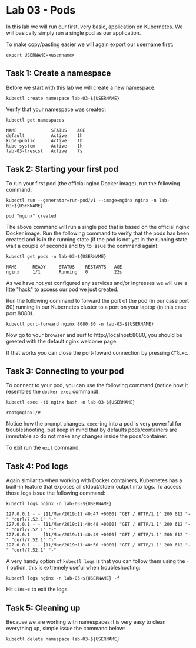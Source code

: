 # Lab 03 - Pods

In this lab we will run our first, very basic, application on Kubernetes.  We 
will basically simply run a single pod as our application.

To make copy/pasting easier we will again export our username first:

```
export USERNAME=<username>
```

## Task 1: Create a namespace

Before we start with this lab we will create a new namespace:

```
kubectl create namespace lab-03-${USERNAME}
```

Verify that your namespace was created:

```
kubectl get namespaces

NAME             STATUS    AGE
default          Active    1h
kube-public      Active    1h
kube-system      Active    1h
lab-03-trescst   Active    7s
```

## Task 2: Starting your first pod

To run your first pod (the official nginx Docker image), run the following 
command:

```
kubectl run --generator=run-pod/v1 --image=nginx nginx -n lab-03-${USERNAME}

pod "nginx" created
```

The above command will run a single pod that is based on the official nginx 
Docker image.  Run the following command to verify that the pods has been 
created and is in the running state (if the pod is not yet in the running state 
wait a couple of seconds and try to issue the command again):

```
kubectl get pods -n lab-03-${USERNAME}

NAME      READY     STATUS    RESTARTS   AGE
nginx     1/1       Running   0          22s
```

As we have not yet configured any services and/or ingresses we will use a litte 
"hack" to access our pod we just created.

Run the following command to forward the port of the pod (in our case port 80) 
running in our Kubernetes cluster to a port on your laptop (in this case port 
8080).

```
kubectl port-forward nginx 8080:80 -n lab-03-${USERNAME}
```

Now go to your browser and surf to http://localhost:8080, you should be greeted 
with the default nginx welcome page.

If that works you can close the port-foward connection by pressing `CTRL+c`.

## Task 3: Connecting to your pod

To connect to your pod, you can use the following command (notice how it 
resembles the `docker exec` command):

```
kubectl exec -ti nginx bash -n lab-03-${USERNAME}

root@nginx:/#
```

Notice how the prompt changes.  `exec`-ing into a pod is very powerful for 
troubleshooting, but keep in mind that by defaults pods/containers are immutable 
so do not make any changes inside the pods/container.

To exit run the `exit` command.

## Task 4: Pod logs

Again similar to when working with Docker containers, Kubernetes has a built-in 
feature that exposes all stdout/stderr output into logs.  To access those logs 
issue the following command:

```
kubectl logs nginx -n lab-03-${USERNAME}

127.0.0.1 - - [11/Mar/2019:11:40:47 +0000] "GET / HTTP/1.1" 200 612 "-" "curl/7.52.1" "-"
127.0.0.1 - - [11/Mar/2019:11:40:48 +0000] "GET / HTTP/1.1" 200 612 "-" "curl/7.52.1" "-"
127.0.0.1 - - [11/Mar/2019:11:40:49 +0000] "GET / HTTP/1.1" 200 612 "-" "curl/7.52.1" "-"
127.0.0.1 - - [11/Mar/2019:11:40:50 +0000] "GET / HTTP/1.1" 200 612 "-" "curl/7.52.1" "-"
```

A very handy option of `kubectl logs` is that you can follow them using the `-f` 
option, this is extremely useful when troubleshooting:

```
kubectl logs nginx -n lab-03-${USERNAME} -f
```

Hit `CTRL+c` to exit the logs.

## Task 5: Cleaning up

Because we are working with namespaces it is very easy to clean everything up, 
simple issue the command below:

```
kubectl delete namespace lab-03-${USERNAME}
```